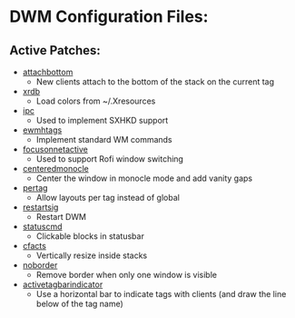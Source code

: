 # DWM Configuration Files:

## Active Patches:

* [attachbottom](https://dwm.suckless.org/patches/attachbottom/dwm-attachbottom-6.2.diff)
	* New clients attach to the bottom of the stack on the current tag
* [xrdb](https://dwm.suckless.org/patches/xrdb/dwm-xrdb-6.2.diff)
	* Load colors from ~/.Xresources
* [ipc](https://dwm.suckless.org/patches/ipc/dwm-ipc-20201106-f04cac6.diff)
	* Used to implement SXHKD support
* [ewmhtags](https://dwm.suckless.org/patches/ewmhtags/dwm-ewmhtags-6.2.diff)
	* Implement standard WM commands
* [focusonnetactive](https://dwm.suckless.org/patches/focusonnetactive/dwm-focusonnetactive-6.2.diff)
	* Used to support Rofi window switching
* [centeredmonocle](https://raw.githubusercontent.com/oncomouse/dwm-patches/master/dwm-centeredmonocle_staticicon-20210119-61bb8b2.diff)
	* Center the window in monocle mode and add vanity gaps
* [pertag](https://dwm.suckless.org/patches/pertag/dwm-pertag-20200914-61bb8b2.diff)
	* Allow layouts per tag instead of global
* [restartsig](https://raw.githubusercontent.com/oncomouse/dwm-patches/master/dwm-restartsig-20210106-61bb8b2.diff)
	* Restart DWM
* [statuscmd](https://raw.githubusercontent.com/oncomouse/dwm-patches/master/dwm-statuscmd-20210118-61bb8b2.diff)
	* Clickable blocks in statusbar
* [cfacts](https://dwm.suckless.org/patches/cfacts/dwm-cfacts-20200913-61bb8b2.diff)
	* Vertically resize inside stacks
* [noborder](https://raw.githubusercontent.com/oncomouse/dwm-patches/master/dwm-noborder-centeredmonocle-20210119-61bb8b2.diff)
	* Remove border when only one window is visible
* [activetagbarindicator](https://raw.githubusercontent.com/oncomouse/dwm-patches/master/dwm-activetagindicatorbottombar-20210120-61bb8b2.diff)
	* Use a horizontal bar to indicate tags with clients (and draw the line below of the tag name)
